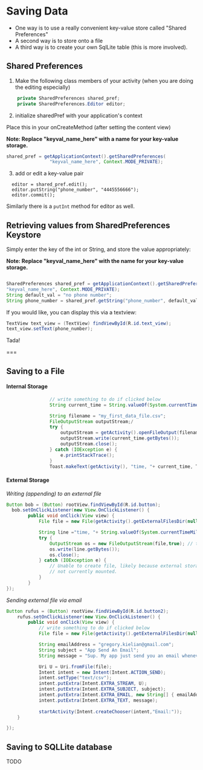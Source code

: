# Saving Data

- One way is to use a really convenient key-value store called "Shared Preferences"
- A second way is to store onto a file
- A third way is to create your own SqlLite table (this is more involved).

## Shared Preferences 

1)  Make the following class members of your activity (when you are doing the editing especially)

```java
    private SharedPreferences shared_pref;
    private SharedPreferences.Editor editor;
```

2)  initialize sharedPref with your application's context

Place this in your onCreateMethod (after setting the content view)

**Note: Replace "keyval_name_here" with a name for your key-value storage.**

```java
shared_pref = getApplicationContext().getSharedPreferences(
                "keyval_name_here", Context.MODE_PRIVATE);
```

3) add or edit a key-value pair

```
  editor = shared_pref.edit();
  editor.putString("phone_number", "4445556666");
  editor.commit();
```

Similarly there is a `putInt` method for editor as well.


## Retrieving values from SharedPreferences Keystore


Simply enter the key of the int or String, and store the value appropriately:

**Note: Replace "keyval_name_here" with the name for your key-value storage.**

```java

SharedPreferences shared_pref = getApplicationContext().getSharedPreferences(
"keyval_name_here", Context.MODE_PRIVATE);
String default_val = "no phone number";
String phone_number = shared_pref.getString("phone_number", default_val);
```

If you would like, you can display this via a textview:

```java
TextView text_view = (TextView) findViewById(R.id.text_view);
text_view.setText(phone_number);
```

Tada!

===

## Saving to a File


#### Internal Storage

```Java
                // write something to do if clicked below
                String current_time = String.valueOf(System.currentTimeMillis());

                String filename = "my_first_data_file.csv";
                FileOutputStream outputStream;/
                try {
                    outputStream = getActivity().openFileOutput(filename, getActivity().MODE_PRIVATE);
                    outputStream.write(current_time.getBytes());
                    outputStream.close();
                } catch (IOException e) {
                    e.printStackTrace();
                }
                Toast.makeText(getActivity(), "time, "+ current_time, Toast.LENGTH_SHORT).show();
```

#### External Storage


*Writing (appending) to an external file*

```java
Button bob = (Button) rootView.findViewById(R.id.button);
  bob.setOnClickListener(new View.OnClickListener() {
        public void onClick(View view) {
            File file = new File(getActivity().getExternalFilesDir(null), "test_storage.csv");

            String line ="time, "+ String.valueOf(System.currentTimeMillis() + "\n");
            try {
                OutputStream os = new FileOutputStream(file,true); // true so we can append
                os.write(line.getBytes()); 
                os.close();
            } catch (IOException e) {
                // Unable to create file, likely because external storage is
                // not currently mounted.
            }
        }
});
```


*Sending external file via email*

```java
Button rufus = (Button) rootView.findViewById(R.id.button2);
    rufus.setOnClickListener(new View.OnClickListener() {
        public void onClick(View view) {
            // write something to do if clicked below
            File file = new File(getActivity().getExternalFilesDir(null), "test_storage.csv");

            String emailAddress = "gregory.kielian@gmail.com";
            String subject = "App Send An Email";
            String message = "Sup. My app just send you an email whenever I press this button...";

            Uri U = Uri.fromFile(file);
            Intent intent = new Intent(Intent.ACTION_SEND);
            intent.setType("text/csv");
            intent.putExtra(Intent.EXTRA_STREAM, U);
            intent.putExtra(Intent.EXTRA_SUBJECT, subject);
            intent.putExtra(Intent.EXTRA_EMAIL, new String[] { emailAddress });
            intent.putExtra(Intent.EXTRA_TEXT, message);
    
            startActivity(Intent.createChooser(intent,"Email:"));
    }

});
```


## Saving to SQLLite database

TODO
